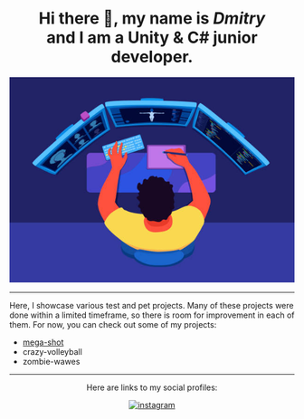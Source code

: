 <h1 align="center"> Hi there 👋, my name is <em>Dmitry</em>
<br />
and I am a Unity & C# junior developer.</h1>

<p><img src = "github-header-image.jpg"></p>
<hr>
<p>Here, I showcase various test and pet projects. Many of these projects were done within a limited timeframe, so there is room for improvement in each of them. For now, you can check out some of my projects:</p>
<ul>
<li><a href = "https://github.com/marinin97/mega-shot">mega-shot</a></li>
<li><a href = "https://github.com/marinin97/crazy-volleyball"></a>crazy-volleyball</li>
<li><a href = "https://github.com/marinin97/zombie-wawes"></a>zombie-wawes</li>
</ul>

<hr>
<div align = "center">
<p>Here are links to my social profiles:</p>

<span><a href=https://www.instagram.com/_hey_now_how_/><img src='https://upload.wikimedia.org/wikipedia/commons/e/e7/Instagram_logo_2016.svg' alt='instagram' height='40'></a></span>
</div>

